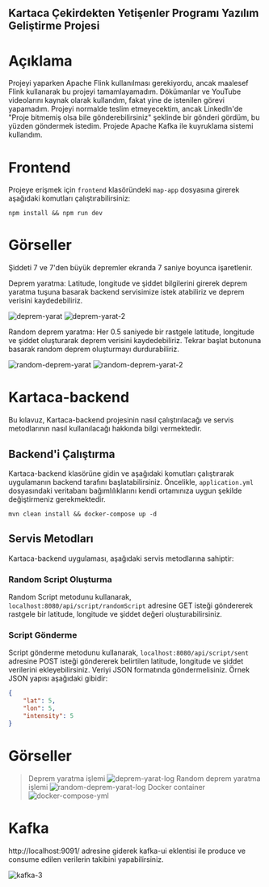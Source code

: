 ## Kartaca Çekirdekten Yetişenler Programı Yazılım Geliştirme Projesi

# Açıklama 
Projeyi yaparken Apache Flink kullanılması gerekiyordu, ancak maalesef Flink kullanarak bu projeyi tamamlayamadım. Dökümanlar ve YouTube videolarını kaynak olarak kullandım, fakat yine de istenilen görevi yapamadım. Projeyi normalde teslim etmeyecektim, ancak LinkedIn'de "Proje bitmemiş olsa bile gönderebilirsiniz" şeklinde bir gönderi gördüm, bu yüzden göndermek istedim. Projede Apache Kafka ile kuyruklama sistemi kullandım.

# Frontend

Projeye erişmek için `frontend` klasöründeki `map-app` dosyasına girerek aşağıdaki komutları çalıştırabilirsiniz:
```
npm install && npm run dev
```

# Görseller 
Şiddeti 7 ve 7'den büyük depremler ekranda 7 saniye boyunca işaretlenir.

Deprem yaratma: Latitude, longitude ve şiddet bilgilerini girerek deprem yaratma tuşuna basarak backend servisimize istek atabiliriz ve deprem verisini kaydedebiliriz.

![deprem-yarat](https://github.com/KadirAksoy/kartaca-task/assets/90133005/07080118-10ca-4ee4-9211-a671452f187f)
![deprem-yarat-2](https://github.com/KadirAksoy/kartaca-task/assets/90133005/7c0ec7dc-dc0d-438c-a59a-e5cb074bac0e)

Random deprem yaratma: Her 0.5 saniyede bir rastgele latitude, longitude ve şiddet oluşturarak deprem verisini kaydedebiliriz. Tekrar başlat butonuna basarak random deprem oluşturmayı durdurabiliriz.

![random-deprem-yarat](https://github.com/KadirAksoy/kartaca-task/assets/90133005/821dde1f-3729-4b72-aed6-fdd343c6d63e)
![random-deprem-yarat-2](https://github.com/KadirAksoy/kartaca-task/assets/90133005/c0a22f92-5a60-4d6a-a30f-58e8746bbb92) 




# Kartaca-backend 

Bu kılavuz, Kartaca-backend projesinin nasıl çalıştırılacağı ve servis metodlarının nasıl kullanılacağı hakkında bilgi vermektedir.

## Backend'i Çalıştırma

Kartaca-backend klasörüne gidin ve aşağıdaki komutları çalıştırarak uygulamanın backend tarafını başlatabilirsiniz. Öncelikle, `application.yml` dosyasındaki veritabanı bağımlılıklarını kendi ortamınıza uygun şekilde değiştirmeniz gerekmektedir.
```
mvn clean install && docker-compose up -d
```


## Servis Metodları

Kartaca-backend uygulaması, aşağıdaki servis metodlarına sahiptir:

### Random Script Oluşturma

Random Script metodunu kullanarak, `localhost:8080/api/script/randomScript` adresine GET isteği göndererek rastgele bir latitude, longitude ve şiddet değeri oluşturabilirsiniz.

### Script Gönderme

Script gönderme metodunu kullanarak, `localhost:8080/api/script/sent` adresine POST isteği göndererek belirtilen latitude, longitude ve şiddet verilerini ekleyebilirsiniz. Veriyi JSON formatında göndermelisiniz. Örnek JSON yapısı aşağıdaki gibidir:

```json
{
    "lat": 5,
    "lon": 5,
    "intensity": 5
}
```

# Görseller

>Deprem yaratma işlemi
![deprem-yarat-log](https://github.com/KadirAksoy/kartaca-task/assets/90133005/539209af-f618-46dd-889c-e4e3471a3e26)
>Random deprem yaratma işlemi
![random-deprem-yarat-log](https://github.com/KadirAksoy/kartaca-task/assets/90133005/5a6e35ba-ae40-4da6-9793-f7bc63d34c01)
>Docker container 
![docker-compose-yml](https://github.com/KadirAksoy/kartaca-task/assets/90133005/f783536c-cc67-4963-bb40-ad7febdb7eab)


# Kafka
http://localhost:9091/  adresine giderek kafka-ui eklentisi ile produce ve consume edilen verilerin takibini yapabilirsiniz.



![kafka-3](https://github.com/KadirAksoy/kartaca-task/assets/90133005/357805d1-e0a1-4637-8d12-3adbf745289d)


